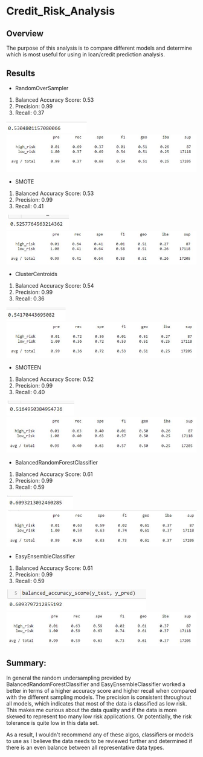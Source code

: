 # Credit_Risk_Analysis

## Overview
The purpose of this analysis is to compare different models and determine which is most useful for using in loan/credit prediction analysis.

## Results

* RandomOverSampler
1. Balanced Accuracy Score: 0.53
2. Precision: 0.99
3. Recall: 0.37

<img src = 'images/RandomOverAccuracy.jpg'/>
<img src = 'images/RandomOverClass.jpg'/>

* SMOTE
1. Balanced Accuracy Score: 0.53
2. Precision: 0.99
3. Recall: 0.41

<img src = 'images/SMOTEAccuracy.jpg'/>
<img src = 'images/SMOTEclass.jpg'/>

* ClusterCentroids
1. Balanced Accuracy Score: 0.54
2. Precision: 0.99
3. Recall: 0.36

<img src = 'images/CCAccuracy.jpg'/>
<img src = 'images/CCClass.jpg'/>

* SMOTEEN
1. Balanced Accuracy Score: 0.52
2. Precision: 0.99
3. Recall: 0.40

<img src = 'images/SMOTEENAcc.jpg'/>
<img src = 'images/SMOTEENclass.jpg'/>

* BalancedRandomForestClassifier
1. Balanced Accuracy Score: 0.61
2. Precision: 0.99
3. Recall: 0.59

<img src = 'images/BRF_Accuracy.jpg'/>
<img src = 'images/BRF_Classification.jpg'/>

* EasyEnsembleClassifier
1. Balanced Accuracy Score: 0.61
2. Precision: 0.99
3. Recall: 0.59

<img src = 'images/EnsembleAccuracy.jpg'/>
<img src = 'images/EnsembleClassification.jpg'/>

## Summary:

In general the random undersampling provided by BalancedRandomForestClassifier and EasyEnsembleClassifier worked a better in terms of a higher accuracy score and higher recall when compared with the different sampling models. The precision is consistent throughout all models, which indicates that most of the data is classified as low risk. This makes me curious about the data quality and if the data is more skewed to represent too many low risk applications. Or potentially, the risk tolerance is quite low in this data set. 

As a result, I wouldn't recommend any of these algos, classifiers or models to use as I believe the data needs to be reviewed further and determined if there is an even balance between all representative data types. 